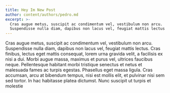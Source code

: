 ```yaml
---
title: Hey Im New Post
author: content/authors/pedro.md
excerpt: >-
  Cras augue metus, suscipit ac condimentum vel, vestibulum non arcu.
  Suspendisse nulla diam, dapibus non lacus vel, feugiat mattis lectus
---
```

Cras augue metus, suscipit ac condimentum vel, vestibulum non arcu. Suspendisse nulla diam, dapibus non lacus vel, feugiat mattis lectus. Cras finibus, lectus eget mattis consequat, lorem urna gravida velit, a facilisis ex nisi a dui. Morbi augue massa, maximus et purus vel, ultrices faucibus neque. Pellentesque habitant morbi tristique senectus et netus et malesuada fames ac turpis egestas. Phasellus eget massa ligula. Cras accumsan, arcu at bibendum tempus, nisi est mollis elit, et pulvinar nisi sem sed tortor. In hac habitasse platea dictumst. Nunc suscipit ut turpis et molestie
